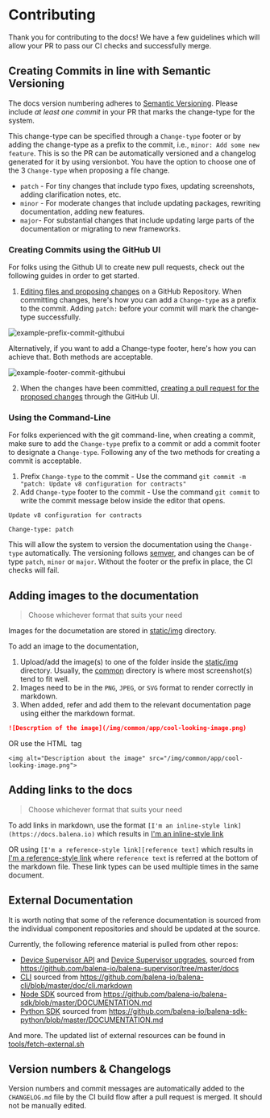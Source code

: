 # Contributing

Thank you for contributing to the docs! We have a few guidelines which will allow your PR to pass our CI checks and successfully merge.

## Creating Commits in line with Semantic Versioning

The docs version numbering adheres to [Semantic Versioning](http://semver.org/). Please include  *at least one commit* in your PR that marks the change-type for the system. 

This change-type can be specified through a `Change-type` footer or by adding the change-type as a prefix to the commit, i.e., `minor: Add some new feature`. This is so the PR can be automatically versioned and a changelog generated for it by using versionbot. You have the option to choose one of the 3 `Change-type` when proposing a file change. 

- `patch` - For tiny changes that include typo fixes, updating screenshots, adding clarification notes, etc.
- `minor` - For moderate changes that include updating packages, rewriting documentation, adding new features.
- `major`- For substantial changes that include updating large parts of the documentation or migrating to new frameworks. 

### Creating Commits using the GitHub UI

For folks using the Github UI to create new pull requests, check out the following guides in order to get started. 

1. [Editing files and proposing changes](https://docs.github.com/en/github/managing-files-in-a-repository/editing-files-in-your-repository) on a GitHub Repository. When committing changes, here's how you can add a `Change-type` as a prefix to the commit. Adding `patch:` before your commit will mark the change-type successfully. 

![example-prefix-commit-githubui](https://user-images.githubusercontent.com/22801822/113337642-ac704f00-9345-11eb-9df3-43c07e06c9bf.png)

Alternatively, if you want to add a Change-type footer, here's how you can achieve that. Both methods are acceptable. 

![example-footer-commit-githubui](https://user-images.githubusercontent.com/22801822/113337904-0bce5f00-9346-11eb-9575-a87b11f0a31f.png)
  
2. When the changes have been committed, [creating a pull request for the proposed changes](https://docs.github.com/en/github/collaborating-with-issues-and-pull-requests/creating-a-pull-request#creating-the-pull-request) through the GitHub UI. 


### Using the Command-Line

For folks experienced with the git command-line, when creating a commit, make sure to add the `Change-type` prefix to a commit or add a commit footer to designate a `Change-type`. Following any of the two methods for creating a commit is acceptable.

1. Prefix `Change-type` to the commit - Use the command `git commit -m "patch: Update v8 configuration for contracts"`
2. Add `Change-type` footer to the commit - Use the command `git commit` to write the commit message below inside the editor that opens. 

```
Update v8 configuration for contracts

Change-type: patch
```

This will allow the system to version the documentation using the `Change-type` automatically. The versioning follows [semver](https://semver.org/), and changes can be of type `patch`, `minor` or `major`. Without the footer or the prefix in place, the CI checks will fail.

## Adding images to the documentation

> Choose whichever format that suits your need

Images for the documetation are stored in [static/img](https://github.com/balena-io/docs/tree/master/static/img) directory.

To add an image to the documentation,

1. Upload/add the image(s) to one of the folder inside the [static/img](https://github.com/balena-io/docs/tree/master/static/img) directory. Usually, the [common](https://github.com/balena-io/docs/tree/master/static/img/common) directory is where most screenshot(s) tend to fit well. 
2. Images need to be in the `PNG`, `JPEG`, or `SVG` format to render correctly in markdown. 
3. When added, refer and add them to the relevant documentation page using either the markdown format.

```markdown
![Descrption of the image](/img/common/app/cool-looking-image.png)
```

OR use the HTML <img> tag

```
<img alt="Description about the image" src="/img/common/app/cool-looking-image.png">
```

## Adding links to the docs

> Choose whichever format that suits your need

To add links in markdown, use the format `[I'm an inline-style link](https://docs.balena.io)` which results in [I'm an inline-style link](https://www.docs.balena.io)

OR using `[I'm a reference-style link][reference text]` which results in [I'm a reference-style link][reference text] where `reference text` is referred at the bottom of the markdown file. These link types can be used multiple times in the same document.

## External Documentation

It is worth noting that some of the reference documentation is sourced from the individual component repositories and should be updated at the source.

Currently, the following reference material is pulled from other repos:
- [Device Supervisor API](https://www.balena.io/docs/reference/supervisor/supervisor-api/) and [Device Supervisor upgrades](https://www.balena.io/docs/reference/supervisor/supervisor-upgrades), sourced from https://github.com/balena-io/balena-supervisor/tree/master/docs
- [CLI](https://www.balena.io/docs/reference/cli/) sourced from https://github.com/balena-io/balena-cli/blob/master/doc/cli.markdown
- [Node SDK](https://www.balena.io/docs/reference/sdk/node-sdk/) sourced from https://github.com/balena-io/balena-sdk/blob/master/DOCUMENTATION.md
- [Python SDK](https://www.balena.io/docs/reference/sdk/python-sdk/) sourced from https://github.com/balena-io/balena-sdk-python/blob/master/DOCUMENTATION.md

And more. The updated list of external resources can be found in [tools/fetch-external.sh](https://github.com/balena-io/docs/blob/master/tools/fetch-external.sh)  

## Version numbers & Changelogs

Version numbers and commit messages are automatically added to the `CHANGELOG.md` file by the CI build flow after a pull request is merged. It should not be manually edited.

[reference text]: https://balena.io
